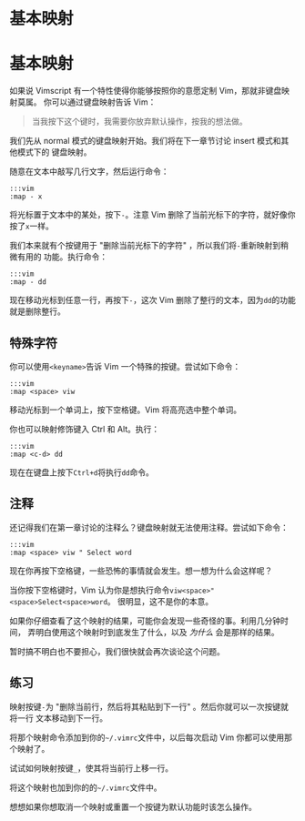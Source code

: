 # 基本映射

# 基本映射

如果说 Vimscript 有一个特性使得你能够按照你的意愿定制 Vim，那就非键盘映射莫属。 你可以通过键盘映射告诉 Vim：

> 当我按下这个键时，我需要你放弃默认操作，按我的想法做。

我们先从 normal 模式的键盘映射开始。我们将在下一章节讨论 insert 模式和其他模式下的 键盘映射。

随意在文本中敲写几行文字，然后运行命令：

```
:::vim
:map - x 
```

将光标置于文本中的某处，按下`-`。注意 Vim 删除了当前光标下的字符，就好像你按了`x`一样。

我们本来就有个按键用于 "删除当前光标下的字符" ，所以我们将`-`重新映射到稍微有用的 功能。执行命令：

```
:::vim
:map - dd 
```

现在移动光标到任意一行，再按下`-`，这次 Vim 删除了整行的文本，因为`dd`的功能就是删除整行。

## 特殊字符

你可以使用`<keyname>`告诉 Vim 一个特殊的按键。尝试如下命令：

```
:::vim
:map <space> viw 
```

移动光标到一个单词上，按下空格键。Vim 将高亮选中整个单词。

你也可以映射修饰键入 Ctrl 和 Alt。执行：

```
:::vim
:map <c-d> dd 
```

现在在键盘上按下`Ctrl+d`将执行`dd`命令。

## 注释

还记得我们在第一章讨论的注释么？键盘映射就无法使用注释。尝试如下命令：

```
:::vim
:map <space> viw " Select word 
```

现在你再按下空格键，一些恐怖的事情就会发生。想一想为什么会这样呢？

当你按下空格键时，Vim 认为你是想执行命令`viw<space>"<space>Select<space>word`。 很明显，这不是你的本意。

如果你仔细查看了这个映射的结果，可能你会发现一些奇怪的事。利用几分钟时间， 弄明白使用这个映射时到底发生了什么，以及 *为什么* 会是那样的结果。

暂时搞不明白也不要担心，我们很快就会再次谈论这个问题。

## 练习

映射按键`-`为 "删除当前行，然后将其粘贴到下一行" 。然后你就可以一次按键就将一行 文本移动到下一行。

将那个映射命令添加到你的`~/.vimrc`文件中，以后每次启动 Vim 你都可以使用那个映射了。

试试如何映射按键`_`，使其将当前行上移一行。

将这个映射也加到你的的`~/.vimrc`文件中。

想想如果你想取消一个映射或重置一个按键为默认功能时该怎么操作。